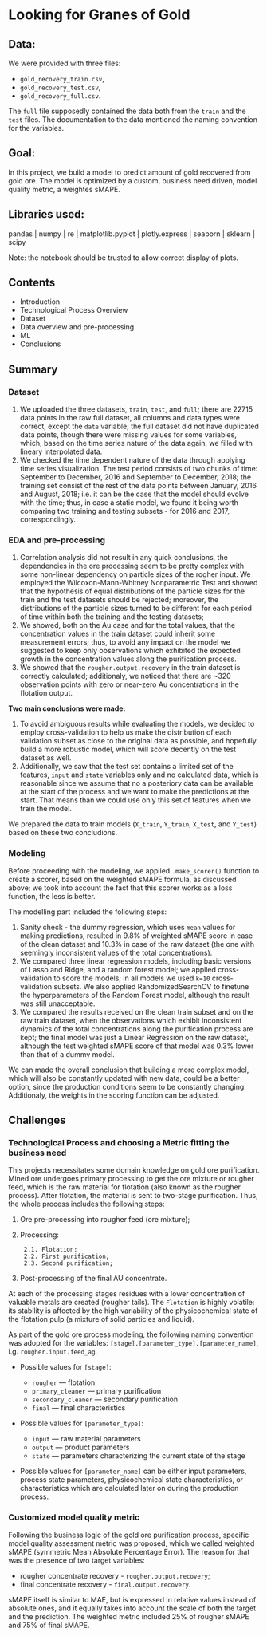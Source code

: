 # Looking for  Granes of Gold

## Data:

We were provided with three files:

- `gold_recovery_train.csv`,
- `gold_recovery_test.csv`,
- `gold_recovery_full.csv`.

The `full` file supposedly contained the data both from the `train` and the `test` files. The  documentation to the data mentioned the naming convention for the variables.

## Goal:

In this project, we build a model to predict amount of gold recovered from gold ore. The model is optimized by a custom, business need driven, model quality metric, a weightes sMAPE.

## Libraries used:

pandas | 
numpy |
re |
matplotlib.pyplot |
plotly.express |
seaborn |
sklearn |
scipy

Note: the notebook should be trusted to allow correct display of plots.

## Contents

* Introduction
* Technological Process Overview
* Dataset
* Data overview and pre-processing
* ML
* Conclusions

## Summary

### Dataset

1. We uploaded the three datasets, `train`, `test`, and `full`; there are 22715 data points in the raw full dataset, all columns and data types were correct, except the `date` variable; the full dataset did not have duplicated data points, though there were missing values for some variables, which, based on the time series nature of the data again, we filled with lineary interpolated data.
2. We checked the time dependent nature of the data through applying time series visualization. The test period consists of two chunks of time: September to December, 2016 and September to December, 2018; the training set consist of the rest of the data points between January, 2016 and August, 2018; i.e. it can be the case that the model should evolve with the time; thus, in case a static model, we found it being worth comparing two training and testing subsets - for 2016 and 2017, correspondingly.

### EDA and pre-processing
1. Correlation analysis did not result in any quick conclusions, the dependencies in the ore processing seem to be pretty complex with some non-linear dependency on particle sizes of the rogher input. We employed the Wilcoxon-Mann-Whitney Nonparametric Test and showed that the hypothesis of equal distributions of the particle sizes for the train and the test datasets should be rejected; moreover, the distributions of the particle sizes turned to be different for each period of time within both the training and the testing datasets;
2. We showed, both on the Au case and for the total values, that the concentration values in the train dataset could inherit some measurement errors; thus, to avoid any impact on the model we suggested to keep only observations which exhibited the expected growth in the concentration values along the purification process.
3. We showed that the `rougher.output.recovery` in the train dataset is correctly calculated; additionaly, we noticed that there are ~320 observation points with zero or near-zero Au concentrations in the flotation output.

**Two main conclusions were made:**

1. To avoid ambiguous results while evaluating the models, we decided to employ cross-validation to help us make the distribution of each validation subset as close to the original data as possible, and hopefully build a more robustic model, which will score decently on the test dataset as well.
2. Additionally, we saw that the test set contains a limited set of the features, `input` and `state` variables only and no calculated data, which is reasonable since we assume that no a posteriory data can be available at the start of the process and we want to make the predictions at the start. That means than we could use only this set of features when we train the model.

We prepared the data to train models (`X_train`, `Y_train`, `X_test`, and `Y_test`) based on these two concludions.


### Modeling

Before proceeding with the modeling, we applied `.make_scorer()` function to create a scorer, based on the weighted sMAPE formula, as discussed above; we took into account the fact that this scorer works as a loss function, the less is better.

The modelling part included the following steps:

1. Sanity check - the dummy regression, which uses `mean` values for making predictions, resulted in 9.8% of weighted sMAPE score in case of the clean dataset and 10.3% in case of the raw dataset (the one with seemingly inconsistent values of the total concentrations).
2. We compared three linear regression models, including basic versions of Lasso and Ridge, and a random forest model; we applied cross-validation to score the models; in all models we used `k=10` cross-validation subsets. We also applied RandomizedSearchCV to finetune the hyperparameters of the Random Forest model, although the result was still unacceptable.
3. We compared the results received on the clean train subset and on the raw train dataset, when the observations which exhibit inconsistent dynamics of the total concentrations along the purification process are kept; the final model was just a Linear Regression on the raw dataset, although the test weighted sMAPE score of that model was 0.3% lower than that of a dummy model.

We can made the overall conclusion that building a more complex model, which will also be constantly updated with new data, could be a better option, since the production conditions seem to be constantly changing. Additionaly, the weights in the scoring function can be adjusted.

## Challenges

### Technological Process and choosing a Metric fitting the business need

This projects necessitates some domain knowledge on gold ore purification. Mined ore undergoes primary processing to get the ore mixture or rougher feed, which is the raw material for flotation (also known as the rougher process). After flotation, the material is sent to two-stage purification. Thus, the whole process includes the following steps:

1. Ore pre-processing into rougher feed (ore mixture);
2. Processing:

        2.1. Flotation;
        2.2. First purification;
        2.3. Second purification;
5. Post-processing of the final AU concentrate.

At each of the processing stages residues with a lower concentration of valuable metals are created (rougher tails). The `Flotation` is highly volatile: its stability is affected by the high variability of the physicochemical state of the flotation pulp (a mixture of solid particles and liquid).

As part of the gold ore process modeling, the following naming convention was adopted for the variables: `[stage].[parameter_type].[parameter_name]`, i.g. `rougher.input.feed_ag`.

- Possible values for `[stage]`:
  - `rougher` — flotation
  - `primary_cleaner` — primary purification
  - `secondary_cleaner` — secondary purification
  - `final` — final characteristics

- Possible values for `[parameter_type]`:
  - `input` — raw material parameters
  - `output` — product parameters
  - `state`  — parameters characterizing the current state of the stage

- Possible values for `[parameter_name]` can be either input parameters, process state parameters, physicochemical state characteristics, or characteristics which are calculated later on during the production process.

### Customized model quality metric

Following the business logic of the gold ore purification process, specific model quality assessment metric was proposed, which we called weighted sMAPE (symmetric Mean Absolute Percentage Error). The reason for that was the presence of two target variables:

- rougher concentrate recovery - `rougher.output.recovery`;
- final concentrate recovery - `final.output.recovery`.

sMAPE itself is similar to MAE, but is expressed in relative values instead of absolute ones, and it equally takes into account the scale of both the target and the prediction. The weighted metric included 25% of rougher sMAPE and 75% of final sMAPE.



